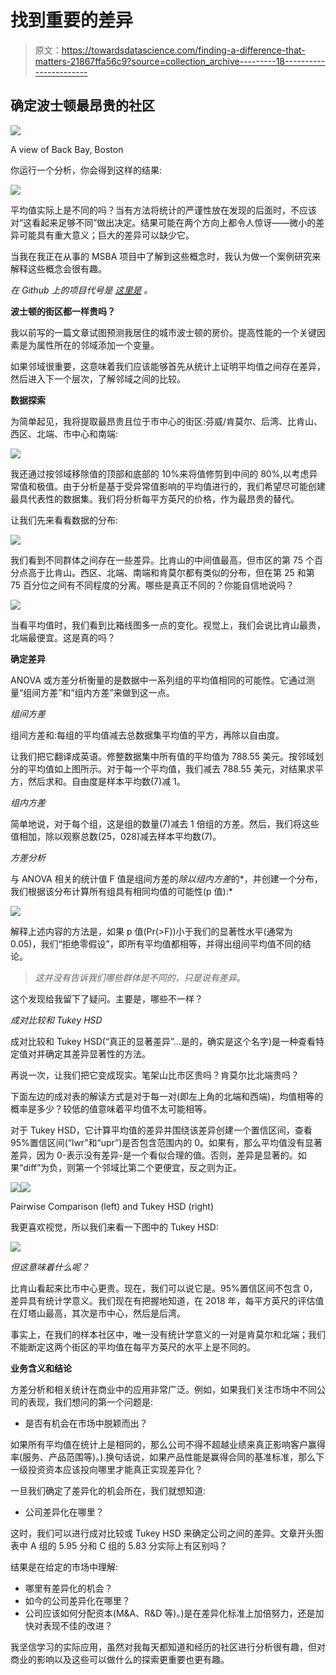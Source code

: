 # 找到重要的差异

> 原文：<https://towardsdatascience.com/finding-a-difference-that-matters-21867ffa56c9?source=collection_archive---------18----------------------->

## 确定波士顿最昂贵的社区

![](img/bd8d7571e91aa745d858f237b72ded64.png)

A view of Back Bay, Boston

你运行一个分析，你会得到这样的结果:

![](img/02d38879eaef54b777f19624c8e70334.png)

平均值实际上是不同的吗？当有方法将统计的严谨性放在发现的后面时，不应该对“这看起来足够不同”做出决定。结果可能在两个方向上都令人惊讶——微小的差异可能具有重大意义；巨大的差异可以缺少它。

当我在我正在从事的 MSBA 项目中了解到这些概念时，我认为做一个案例研究来解释这些概念会很有趣。

*在 Github 上的项目代号是* [*这里是*](https://github.com/jordanbean/Boston-ANOVA) *。*

**波士顿的街区都一样贵吗？**

我以前写的一篇文章试图预测我居住的城市波士顿的房价。提高性能的一个关键因素是为属性所在的邻域添加一个变量。

如果邻域很重要，这意味着我们应该能够首先从统计上证明平均值之间存在差异，然后进入下一个层次，了解邻域之间的比较。

**数据探索**

为简单起见，我将提取最昂贵且位于市中心的街区:芬威/肯莫尔、后湾、比肯山、西区、北端、市中心和南端:

![](img/955292191c82325c097313c5772e3a98.png)

我还通过按邻域移除值的顶部和底部的 10%来将值修剪到中间的 80%,以考虑异常值和极值。由于分析是基于受异常值影响的平均值进行的，我们希望尽可能创建最具代表性的数据集。我们将分析每平方英尺的价格，作为最昂贵的替代。

让我们先来看看数据的分布:

![](img/3a6936e9afc891971e63080b6d4695b9.png)

我们看到不同群体之间存在一些差异。比肯山的中间值最高，但市区的第 75 个百分点高于比肯山。西区、北端、南端和肯莫尔都有类似的分布，但在第 25 和第 75 百分位之间有不同程度的分离。哪些是真正不同的？你能自信地说吗？

![](img/409878c075b011c5382fcb6bb8cee5a2.png)

当看平均值时，我们看到比箱线图多一点的变化。视觉上，我们会说比肯山最贵，北端最便宜。这是真的吗？

**确定差异**

ANOVA 或方差分析衡量的是数据中一系列组的平均值相同的可能性。它通过测量“组间方差”和“组内方差”来做到这一点。

*组间方差*

组间方差和:每组的平均值减去总数据集平均值的平方，再除以自由度。

让我们把它翻译成英语。修整数据集中所有值的平均值为 788.55 美元。按邻域划分的平均值如上图所示。对于每一个平均值，我们减去 788.55 美元，对结果求平方，然后求和。自由度是样本平均数(7)减 1。

*组内方差*

简单地说，对于每个组，这是组的数量(7)减去 1 倍组的方差。然后，我们将这些值相加，除以观察总数(25，028)减去样本平均数(7)。

*方差分析*

与 ANOVA 相关的统计值 F 值是组间方差的*除以组内方差*的*，并创建一个分布，我们根据该分布计算所有组具有相同均值的可能性(p 值):*

![](img/4fe389cbbe08d92638b5c91374a9d250.png)

解释上述内容的方法是，如果 p 值(Pr(>F))小于我们的显著性水平(通常为 0.05)，我们“拒绝零假设”，即所有平均值都相等，并得出组间平均值不同的结论。

> *这并没有告诉我们哪些群体是不同的，只是说有差异*。

这个发现给我留下了疑问。主要是，哪些不一样？

*成对比较和 Tukey HSD*

成对比较和 Tukey HSD(“真正的显著差异”…是的，确实是这个名字)是一种查看特定值对并确定其差异显著性的方法。

再说一次，让我们把它变成现实。笔架山比市区贵吗？肯莫尔比北端贵吗？

下面左边的成对表的解读方式是对于每一对(即左上角的北端和西端)，均值相等的概率是多少？较低的值意味着平均值不太可能相等。

对于 Tukey HSD，它计算平均值的差异并围绕该差异创建一个置信区间，查看 95%置信区间(“lwr”和“upr”)是否包含范围内的 0。如果有，那么平均值没有显著差异，因为 0-表示没有差异-是一个看似合理的值。否则，差异是显著的。如果“diff”为负，则第一个邻域比第二个更便宜，反之则为正。

![](img/ee3efeb3deec1afde60da153e04a25b0.png)![](img/bd24d4875017c0752aa191510f02386b.png)

Pairwise Comparison (left) and Tukey HSD (right)

我更喜欢视觉，所以我们来看一下图中的 Tukey HSD:

![](img/98f073a1aca31d4caa551b1f86b27fac.png)

*但这意味着什么呢？*

比肯山看起来比市中心更贵。现在，我们可以说它是。95%置信区间不包含 0，差异具有统计学意义。我们现在有把握地知道，在 2018 年，每平方英尺的评估值在灯塔山最高，其次是市中心，然后是后湾。

事实上，在我们的样本社区中，唯一没有统计学意义的一对是肯莫尔和北端；我们不能断定这两个街区的平均值在每平方英尺的水平上是不同的。

**业务含义和结论**

方差分析和相关统计在商业中的应用非常广泛。例如，如果我们关注市场中不同公司的表现，我们想问的第一个问题是:

*   是否有机会在市场中脱颖而出？

如果所有平均值在统计上是相同的，那么公司不得不超越业绩来真正影响客户赢得率(服务、产品范围等)。).换句话说，如果产品性能是赢得合同的基准标准，那么下一级投资资本应该投向哪里才能真正实现差异化？

一旦我们确定了差异化的机会所在，我们就想知道:

*   公司差异化在哪里？

这时，我们可以进行成对比较或 Tukey HSD 来确定公司之间的差异。文章开头图表中 A 组的 5.95 分和 C 组的 5.83 分实际上有区别吗？

结果是在给定的市场中理解:

*   哪里有差异化的机会？
*   如今的公司差异化在哪里？
*   公司应该如何分配资本(M&A、R&D 等)。)是在差异化标准上加倍努力，还是加快对表现不佳的改进？

我坚信学习的实际应用，虽然对我每天都知道和经历的社区进行分析很有趣，但对商业的影响以及这些可以做什么的探索更重要也更有趣。